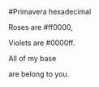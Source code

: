 #Primavera hexadecimal

Roses are #ff0000,

Violets are #0000ff.

All of my base

are belong to you.
